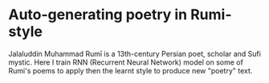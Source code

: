 # Auto-generating poetry in Rumi-style

Jalaluddin Muhammad Rumī is a 13th-century Persian poet, scholar and Sufi mystic. Here I train RNN (Recurrent Neural Network) model on some of Rumi's poems to apply then the learnt style to produce new "poetry" text.
